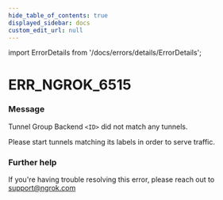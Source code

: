 ```yaml
---
hide_table_of_contents: true
displayed_sidebar: docs
custom_edit_url: null
---
```


import ErrorDetails from '/docs/errors/details/ErrorDetails';

# ERR_NGROK_6515

### Message
Tunnel Group Backend `<ID>` did not match any tunnels.

Please start tunnels matching its labels in order to serve traffic.

### Further help
If you're having trouble resolving this error, please reach out to [support@ngrok.com](mailto:support@ngrok.com?subject=Help%20with%20ERR_NGROK_6515)

<ErrorDetails error='err_ngrok_6515' />
